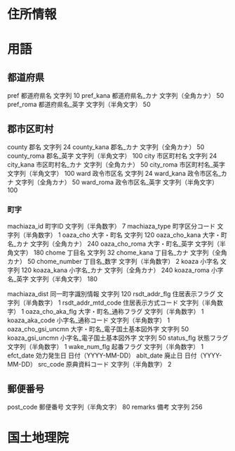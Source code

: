 住所情報
=====

# 用語

## 都道府県

pref 都道府県名 文字列 10
pref_kana 都道府県名_カナ 文字列（全角カナ） 50
pref_roma 都道府県名_英字 文字列（半角文字） 50

## 郡市区町村

county 郡名 文字列 24
county_kana 郡名_カナ 文字列（全角カナ） 50
county_roma 郡名_英字 文字列（半角文字） 100
city 市区町村名 文字列 24
city_kana 市区町村名_カナ 文字列（全角カナ） 50
city_roma 市区町村名_英字 文字列（半角文字） 100
ward 政令市区名 文字列 24
ward_kana 政令市区名_カナ 文字列（全角カナ） 50
ward_roma 政令市区名_英字 文字列（半角文字） 100

### 町字

machiaza_id 町字ID 文字列（半角数字） 7
machiaza_type 町字区分コード 文字列（半角数字） 1
oaza_cho 大字・町名 文字列 120
oaza_cho_kana 大字・町名_カナ 文字列（全角カナ） 240
oaza_cho_roma 大字・町名_英字 文字列（半角文字） 180
chome 丁目名 文字列 32
chome_kana 丁目名_カナ 文字列（全角カナ） 50
chome_number 丁目名_数字 文字列（半角数字） 2
koaza 小字名 文字列 120
koaza_kana 小字名_カナ 文字列（全角カナ） 240
koaza_roma 小字名_英字 文字列（半角文字） 180

machiaza_dist 同一町字識別情報 文字列 120
rsdt_addr_flg 住居表示フラグ 文字列（半角数字） 1
rsdt_addr_mtd_code 住居表示方式コード 文字列（半角数字） 1
oaza_cho_aka_flg 大字・町名_通称フラグ 文字列（半角数字） 1
koaza_aka_code 小字名_通称コード 文字列（半角数字） 1
oaza_cho_gsi_uncmn 大字・町名_電子国土基本図外字 文字列 50
koaza_gsi_uncmn 小字名_電子国土基本図外字 文字列 50
status_flg 状態フラグ 文字列（半角数字） 1
wake_num_flg 起番フラグ 文字列（半角数字） 1
efct_date 効力発生日 日付（YYYY-MM-DD）
ablt_date 廃止日 日付（YYYY-MM-DD）
src_code 原典資料コード 文字列（半角数字） 2

## 郵便番号

post_code 郵便番号 文字列（半角文字） 80
remarks 備考 文字列 256

# 国土地理院
